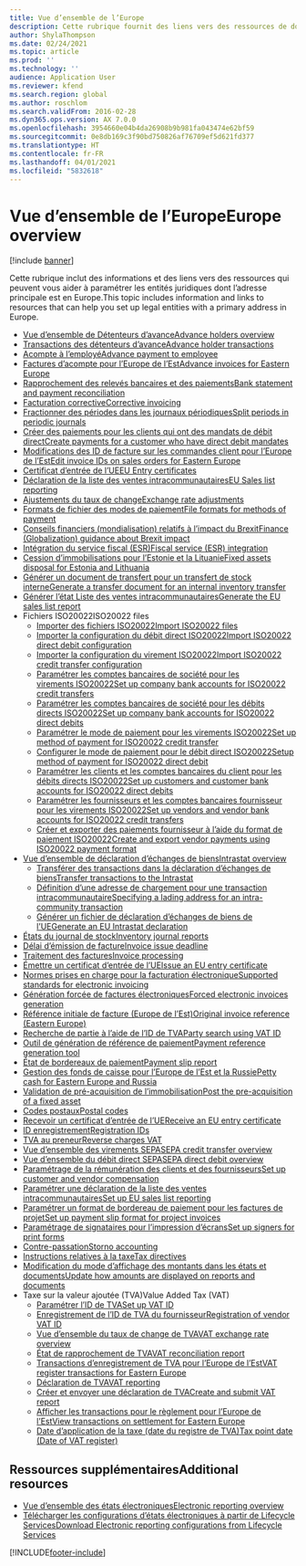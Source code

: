 ```yaml
---
title: Vue d’ensemble de l’Europe
description: Cette rubrique fournit des liens vers des ressources de documentation Microsoft Dynamics 365 Finance pour l’Europe.
author: ShylaThompson
ms.date: 02/24/2021
ms.topic: article
ms.prod: ''
ms.technology: ''
audience: Application User
ms.reviewer: kfend
ms.search.region: global
ms.author: roschlom
ms.search.validFrom: 2016-02-28
ms.dyn365.ops.version: AX 7.0.0
ms.openlocfilehash: 3954660e04b4da26908b9b981fa043474e62bf59
ms.sourcegitcommit: 0e8db169c3f90bd750826af76709ef5d621fd377
ms.translationtype: HT
ms.contentlocale: fr-FR
ms.lasthandoff: 04/01/2021
ms.locfileid: "5832618"
---
```

# <a name="europe-overview"></a><span data-ttu-id="d80ca-103">Vue d’ensemble de l’Europe</span><span class="sxs-lookup"><span data-stu-id="d80ca-103">Europe overview</span></span>

[!include [banner](../includes/banner.md)]

<span data-ttu-id="d80ca-104">Cette rubrique inclut des informations et des liens vers des ressources qui peuvent vous aider à paramétrer les entités juridiques dont l’adresse principale est en Europe.</span><span class="sxs-lookup"><span data-stu-id="d80ca-104">This topic includes information and links to resources that can help you set up legal entities with a primary address in Europe.</span></span> 

- [<span data-ttu-id="d80ca-105">Vue d’ensemble de Détenteurs d’avance</span><span class="sxs-lookup"><span data-stu-id="d80ca-105">Advance holders overview</span></span>](emea-advance-holders.md)
 - [<span data-ttu-id="d80ca-106">Transactions des détenteurs d’avance</span><span class="sxs-lookup"><span data-stu-id="d80ca-106">Advance holder transactions</span></span>](emea-advance-holders-transactions.md)
 - [<span data-ttu-id="d80ca-107">Acompte à l’employé</span><span class="sxs-lookup"><span data-stu-id="d80ca-107">Advance payment to employee</span></span>](tasks/advance-payment-employee.md)
- [<span data-ttu-id="d80ca-108">Factures d’acompte pour l’Europe de l’Est</span><span class="sxs-lookup"><span data-stu-id="d80ca-108">Advance invoices for Eastern Europe</span></span>](emea-advance-invoice.md)
- [<span data-ttu-id="d80ca-109">Rapprochement des relevés bancaires et des paiements</span><span class="sxs-lookup"><span data-stu-id="d80ca-109">Bank statement and payment reconciliation</span></span>](emea-bank-reconciliation.md)
- [<span data-ttu-id="d80ca-110">Facturation corrective</span><span class="sxs-lookup"><span data-stu-id="d80ca-110">Corrective invoicing</span></span>](emea-corrective-invoice.md)
- [<span data-ttu-id="d80ca-111">Fractionner des périodes dans les journaux périodiques</span><span class="sxs-lookup"><span data-stu-id="d80ca-111">Split periods in periodic journals</span></span>](emea-create-post-periodic-journals.md)
- [<span data-ttu-id="d80ca-112">Créer des paiements pour les clients qui ont des mandats de débit direct</span><span class="sxs-lookup"><span data-stu-id="d80ca-112">Create payments for a customer who have direct debit mandates</span></span>](tasks/create-payments-customers-who-have-direct-debit-mandates.md)
- [<span data-ttu-id="d80ca-113">Modifications des ID de facture sur les commandes client pour l’Europe de l’Est</span><span class="sxs-lookup"><span data-stu-id="d80ca-113">Edit invoice IDs on sales orders for Eastern Europe</span></span>](emea-edit-invoice-id-sales-orders.md)
- [<span data-ttu-id="d80ca-114">Certificat d’entrée de l’UE</span><span class="sxs-lookup"><span data-stu-id="d80ca-114">EU Entry certificates</span></span>](emea-entry-certificates.md)
- [<span data-ttu-id="d80ca-115">Déclaration de la liste des ventes intracommunautaires</span><span class="sxs-lookup"><span data-stu-id="d80ca-115">EU Sales list reporting</span></span>](emea-eu-sales-list.md)
- [<span data-ttu-id="d80ca-116">Ajustements du taux de change</span><span class="sxs-lookup"><span data-stu-id="d80ca-116">Exchange rate adjustments</span></span>](emea-exchange-rate-adjustments.md)
- [<span data-ttu-id="d80ca-117">Formats de fichier des modes de paiement</span><span class="sxs-lookup"><span data-stu-id="d80ca-117">File formats for methods of payment</span></span>](emea-select-file-formats-for-the-method-of-payments.md)
- [<span data-ttu-id="d80ca-118">Conseils financiers (mondialisation) relatifs à l’impact du Brexit</span><span class="sxs-lookup"><span data-stu-id="d80ca-118">Finance (Globalization) guidance about Brexit impact</span></span>](https://businesscenter.mbs.microsoft.com/#contentdetail/GuidanceBrexitImpact)
- [<span data-ttu-id="d80ca-119">Intégration du service fiscal (ESR)</span><span class="sxs-lookup"><span data-stu-id="d80ca-119">Fiscal service (ESR) integration</span></span>](emea-fiscal-service-integration.md)
- [<span data-ttu-id="d80ca-120">Cession d’immobilisations pour l’Estonie et la Lituanie</span><span class="sxs-lookup"><span data-stu-id="d80ca-120">Fixed assets disposal for Estonia and Lithuania</span></span>](emea-credit-note-reverse-fixed-asset-sale.md)
- [<span data-ttu-id="d80ca-121">Générer un document de transfert pour un transfert de stock interne</span><span class="sxs-lookup"><span data-stu-id="d80ca-121">Generate a transfer document for an internal inventory transfer</span></span>](tasks/transfer-document-internal-inventory-transfer.md)
- [<span data-ttu-id="d80ca-122">Générer l’état Liste des ventes intracommunautaires</span><span class="sxs-lookup"><span data-stu-id="d80ca-122">Generate the EU sales list report</span></span>](tasks/eur-00011-eu-sales-list-report.md)
- <span data-ttu-id="d80ca-123">Fichiers ISO20022</span><span class="sxs-lookup"><span data-stu-id="d80ca-123">ISO20022 files</span></span>
  - [<span data-ttu-id="d80ca-124">Importer des fichiers ISO20022</span><span class="sxs-lookup"><span data-stu-id="d80ca-124">Import ISO20022 files</span></span>](emea-ISO20022-file-formats.md)
  - [<span data-ttu-id="d80ca-125">Importer la configuration du débit direct ISO20022</span><span class="sxs-lookup"><span data-stu-id="d80ca-125">Import ISO20022 direct debit configuration</span></span>](tasks/import-iso20022-direct-debit-configuration.md)
  - [<span data-ttu-id="d80ca-126">Importer la configuration du virement ISO20022</span><span class="sxs-lookup"><span data-stu-id="d80ca-126">Import ISO20022 credit transfer configuration</span></span>](tasks/import-iso20022-credit-transfer-configuration.md)
  - [<span data-ttu-id="d80ca-127">Paramétrer les comptes bancaires de société pour les virements ISO20022</span><span class="sxs-lookup"><span data-stu-id="d80ca-127">Set up company bank accounts for ISO20022 credit transfers</span></span>](tasks/set-up-company-bank-accounts-iso20022-credit-transfers.md)
  - [<span data-ttu-id="d80ca-128">Paramétrer les comptes bancaires de société pour les débits directs ISO20022</span><span class="sxs-lookup"><span data-stu-id="d80ca-128">Set up company bank accounts for ISO20022 direct debits</span></span>](tasks/set-up-company-bank-accounts-iso20022-direct-debits.md)
  - [<span data-ttu-id="d80ca-129">Paramétrer le mode de paiement pour les virements ISO20022</span><span class="sxs-lookup"><span data-stu-id="d80ca-129">Set up method of payment for ISO20022 credit transfer</span></span>](tasks/set-up-method-payment-iso20022-credit-transfer.md)
  - [<span data-ttu-id="d80ca-130">Configurer le mode de paiement pour le débit direct ISO20022</span><span class="sxs-lookup"><span data-stu-id="d80ca-130">Setup method of payment for ISO20022 direct debit</span></span>](tasks/setup-method-payment-iso20022-direct-debit.md)
  - [<span data-ttu-id="d80ca-131">Paramétrer les clients et les comptes bancaires du client pour les débits directs ISO20022</span><span class="sxs-lookup"><span data-stu-id="d80ca-131">Set up customers and customer bank accounts for ISO20022 direct debits</span></span>](tasks/set-up-bank-accounts-iso20022-direct-debits.md)
  - [<span data-ttu-id="d80ca-132">Paramétrer les fournisseurs et les comptes bancaires fournisseur pour les virements ISO20022</span><span class="sxs-lookup"><span data-stu-id="d80ca-132">Set up vendors and vendor bank accounts for ISO20022 credit transfers</span></span>](tasks/set-up-vendor-iso20022-credit-transfers.md)
  - [<span data-ttu-id="d80ca-133">Créer et exporter des paiements fournisseur à l’aide du format de paiement ISO20022</span><span class="sxs-lookup"><span data-stu-id="d80ca-133">Create and export vendor payments using ISO20022 payment format</span></span>](tasks/create-export-vendor-payments-iso20022-payment-format.md)
- [<span data-ttu-id="d80ca-134">Vue d’ensemble de déclaration d’échanges de biens</span><span class="sxs-lookup"><span data-stu-id="d80ca-134">Intrastat overview</span></span>](emea-intrastat.md)
  - [<span data-ttu-id="d80ca-135">Transférer des transactions dans la déclaration d’échanges de biens</span><span class="sxs-lookup"><span data-stu-id="d80ca-135">Transfer transactions to the Intrastat</span></span>](tasks/transfer-transactions-intrastat.md)
  - [<span data-ttu-id="d80ca-136">Définition d’une adresse de chargement pour une transaction intracommunautaire</span><span class="sxs-lookup"><span data-stu-id="d80ca-136">Specifying a lading address for an intra-community transaction</span></span>](tasks/eur-00002-specify-lading-address-intra-community.md)
  - [<span data-ttu-id="d80ca-137">Générer un fichier de déclaration d’échanges de biens de l’UE</span><span class="sxs-lookup"><span data-stu-id="d80ca-137">Generate an EU Intrastat declaration</span></span>](tasks/eur-00002-eu-intrastat-declaration.md)
- [<span data-ttu-id="d80ca-138">États du journal de stock</span><span class="sxs-lookup"><span data-stu-id="d80ca-138">Inventory journal reports</span></span>](emea-set-up-report-inventory-journal-names.md)
- [<span data-ttu-id="d80ca-139">Délai d’émission de facture</span><span class="sxs-lookup"><span data-stu-id="d80ca-139">Invoice issue deadline</span></span>](emea-invoice-issue-deadline.md)
- [<span data-ttu-id="d80ca-140">Traitement des factures</span><span class="sxs-lookup"><span data-stu-id="d80ca-140">Invoice processing</span></span>](emea-invoice-processing.md)
- [<span data-ttu-id="d80ca-141">Émettre un certificat d’entrée de l’UE</span><span class="sxs-lookup"><span data-stu-id="d80ca-141">Issue an EU entry certificate</span></span>](tasks/eur-00012-issue-eu-entry-certificate.md)
- [<span data-ttu-id="d80ca-142">Normes prises en charge pour la facturation électronique</span><span class="sxs-lookup"><span data-stu-id="d80ca-142">Supported standards for electronic invoicing</span></span>](emea-oioubl-standards-electronic-invoicing.md)
- [<span data-ttu-id="d80ca-143">Génération forcée de factures électroniques</span><span class="sxs-lookup"><span data-stu-id="d80ca-143">Forced electronic invoices generation</span></span>](emea-eur-forced-einvoices.md)
- [<span data-ttu-id="d80ca-144">Référence initiale de facture (Europe de l’Est)</span><span class="sxs-lookup"><span data-stu-id="d80ca-144">Original invoice reference (Eastern Europe)</span></span>](tasks/ee-00004-original-invoice-reference.md)
- [<span data-ttu-id="d80ca-145">Recherche de partie à l’aide de l’ID de TVA</span><span class="sxs-lookup"><span data-stu-id="d80ca-145">Party search using VAT ID</span></span>](tasks/eur-00015-party-search-vat-id.md)
- [<span data-ttu-id="d80ca-146">Outil de génération de référence de paiement</span><span class="sxs-lookup"><span data-stu-id="d80ca-146">Payment reference generation tool</span></span>](tasks/ee-00015-payment-reference-generation-tool.md)
- [<span data-ttu-id="d80ca-147">État de bordereaux de paiement</span><span class="sxs-lookup"><span data-stu-id="d80ca-147">Payment slip report</span></span>](emea-eur-payment-slip-report-giro.md)
- [<span data-ttu-id="d80ca-148">Gestion des fonds de caisse pour l’Europe de l’Est et la Russie</span><span class="sxs-lookup"><span data-stu-id="d80ca-148">Petty cash for Eastern Europe and Russia</span></span>](emea-petty-cash.md)
- [<span data-ttu-id="d80ca-149">Validation de pré-acquisition de l’immobilisation</span><span class="sxs-lookup"><span data-stu-id="d80ca-149">Post the pre-acquisition of a fixed asset</span></span>](emea-pre-acquisition-acquisition-fixed-asset.md)
- [<span data-ttu-id="d80ca-150">Codes postaux</span><span class="sxs-lookup"><span data-stu-id="d80ca-150">Postal codes</span></span>](emea-import-create-postal-codes-manually.md)
- [<span data-ttu-id="d80ca-151">Recevoir un certificat d’entrée de l’UE</span><span class="sxs-lookup"><span data-stu-id="d80ca-151">Receive an EU entry certificate</span></span>](tasks/eur-00012-receive-eu-entry-certificate.md)
- [<span data-ttu-id="d80ca-152">ID enregistrement</span><span class="sxs-lookup"><span data-stu-id="d80ca-152">Registration IDs</span></span>](emea-registration-ids.md)
- [<span data-ttu-id="d80ca-153">TVA au preneur</span><span class="sxs-lookup"><span data-stu-id="d80ca-153">Reverse charges VAT</span></span>](emea-reverse-charge.md)
- [<span data-ttu-id="d80ca-154">Vue d’ensemble des virements SEPA</span><span class="sxs-lookup"><span data-stu-id="d80ca-154">SEPA credit transfer overview</span></span>](../accounts-payable/sepa-credit-transfer.md)
- [<span data-ttu-id="d80ca-155">Vue d’ensemble du débit direct SEPA</span><span class="sxs-lookup"><span data-stu-id="d80ca-155">SEPA direct debit overview</span></span>](../accounts-receivable/sepa-direct-debit-overview.md)
- [<span data-ttu-id="d80ca-156">Paramétrage de la rémunération des clients et des fournisseurs</span><span class="sxs-lookup"><span data-stu-id="d80ca-156">Set up customer and vendor compensation</span></span>](emea-compensation-customer-vendor-transactions.md)
- [<span data-ttu-id="d80ca-157">Paramétrer une déclaration de la liste des ventes intracommunautaires</span><span class="sxs-lookup"><span data-stu-id="d80ca-157">Set up EU sales list reporting</span></span>](tasks/eur-00011-eu-sales-list-reporting.md)
- [<span data-ttu-id="d80ca-158">Paramétrer un format de bordereau de paiement pour les factures de projet</span><span class="sxs-lookup"><span data-stu-id="d80ca-158">Set up payment slip format for project invoices</span></span>](tasks/set-up-payment-slip-format-project-invoices.md)
- [<span data-ttu-id="d80ca-159">Paramétrage de signataires pour l’impression d’écrans</span><span class="sxs-lookup"><span data-stu-id="d80ca-159">Set up signers for print forms</span></span>](emea-set-up-signers-for-printing-forms.md)
- [<span data-ttu-id="d80ca-160">Contre-passation</span><span class="sxs-lookup"><span data-stu-id="d80ca-160">Storno accounting</span></span>](emea-storno.md)
- [<span data-ttu-id="d80ca-161">Instructions relatives à la taxe</span><span class="sxs-lookup"><span data-stu-id="d80ca-161">Tax directives</span></span>](emea-tax-directives.md)
- [<span data-ttu-id="d80ca-162">Modification du mode d’affichage des montants dans les états et documents</span><span class="sxs-lookup"><span data-stu-id="d80ca-162">Update how amounts are displayed on reports and documents</span></span>](emea-amount-printing-forms.md)
- <span data-ttu-id="d80ca-163">Taxe sur la valeur ajoutée (TVA)</span><span class="sxs-lookup"><span data-stu-id="d80ca-163">Value Added Tax (VAT)</span></span>
  - [<span data-ttu-id="d80ca-164">Paramétrer l’ID de TVA</span><span class="sxs-lookup"><span data-stu-id="d80ca-164">Set up VAT ID</span></span>](tasks/eur-00015-vat-id.md)
  - [<span data-ttu-id="d80ca-165">Enregistrement de l’ID de TVA du fournisseur</span><span class="sxs-lookup"><span data-stu-id="d80ca-165">Registration of vendor VAT ID</span></span>](tasks/eur-00015-registration-vendor-vat-id.md)
  - [<span data-ttu-id="d80ca-166">Vue d’ensemble du taux de change de TVA</span><span class="sxs-lookup"><span data-stu-id="d80ca-166">VAT exchange rate overview</span></span>](emea-vat-exchange-rate.md)
  - [<span data-ttu-id="d80ca-167">État de rapprochement de TVA</span><span class="sxs-lookup"><span data-stu-id="d80ca-167">VAT reconciliation report</span></span>](tasks/eur-00018-vat-reconciliation-report.md)
  - [<span data-ttu-id="d80ca-168">Transactions d’enregistrement de TVA pour l’Europe de l’Est</span><span class="sxs-lookup"><span data-stu-id="d80ca-168">VAT register transactions for Eastern Europe</span></span>](emea-vat-register-transactions.md)
  - [<span data-ttu-id="d80ca-169">Déclaration de TVA</span><span class="sxs-lookup"><span data-stu-id="d80ca-169">VAT reporting</span></span>](emea-vat-reporting.md)
  - [<span data-ttu-id="d80ca-170">Créer et envoyer une déclaration de TVA</span><span class="sxs-lookup"><span data-stu-id="d80ca-170">Create and submit VAT report</span></span>](tasks/create-submit-vat-report.md)
  - [<span data-ttu-id="d80ca-171">Afficher les transactions pour le règlement pour l’Europe de l’Est</span><span class="sxs-lookup"><span data-stu-id="d80ca-171">View transactions on settlement for Eastern Europe</span></span>](emea-transactions-settlement-form.md)
  - [<span data-ttu-id="d80ca-172">Date d’application de la taxe (date du registre de TVA)</span><span class="sxs-lookup"><span data-stu-id="d80ca-172">Tax point date (Date of VAT register)</span></span>](emea-tax-point-date.md)

## <a name="additional-resources"></a><span data-ttu-id="d80ca-173">Ressources supplémentaires</span><span class="sxs-lookup"><span data-stu-id="d80ca-173">Additional resources</span></span>

- [<span data-ttu-id="d80ca-174">Vue d’ensemble des états électroniques</span><span class="sxs-lookup"><span data-stu-id="d80ca-174">Electronic reporting overview</span></span>](../../dev-itpro/analytics/general-electronic-reporting.md)
- [<span data-ttu-id="d80ca-175">Télécharger les configurations d’états électroniques à partir de Lifecycle Services</span><span class="sxs-lookup"><span data-stu-id="d80ca-175">Download Electronic reporting configurations from Lifecycle Services</span></span>](../../dev-itpro/analytics/download-electronic-reporting-configuration-lcs.md)


[!INCLUDE[footer-include](../../includes/footer-banner.md)]
